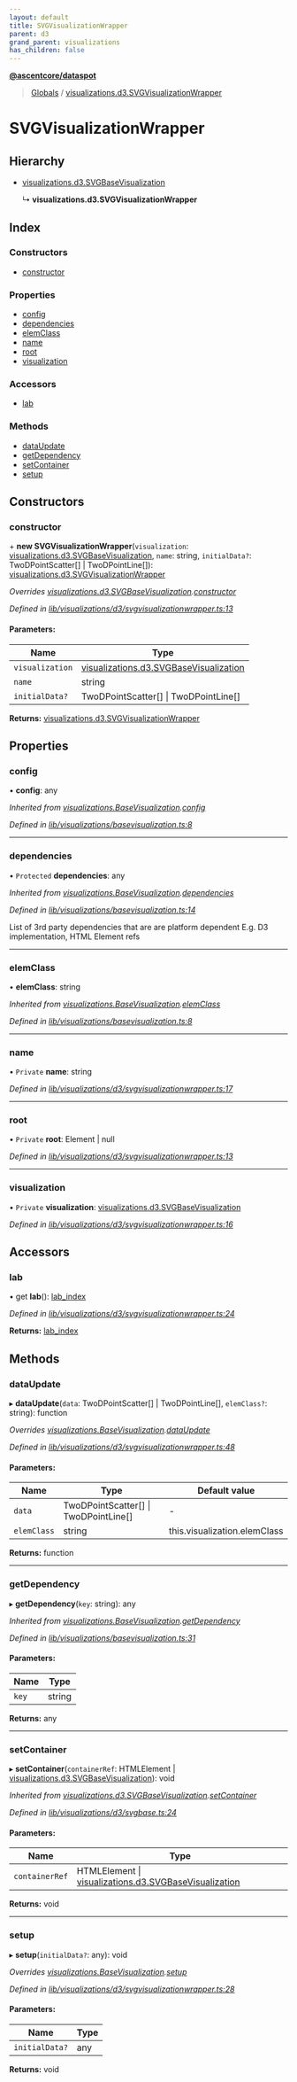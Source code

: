 ```yaml
---
layout: default
title: SVGVisualizationWrapper
parent: d3
grand_parent: visualizations
has_children: false
---
```


**[@ascentcore/dataspot](../README.md)**

> [Globals](../globals.md) / [visualizations.d3.SVGVisualizationWrapper](visualizations_d3_svgvisualizationwrapper)

# SVGVisualizationWrapper

## Hierarchy

* [visualizations.d3.SVGBaseVisualization](visualizations_d3_svgbasevisualization)

  ↳ **visualizations.d3.SVGVisualizationWrapper**

## Index

### Constructors

* [constructor](visualizations_d3_svgvisualizationwrapper#constructor)

### Properties

* [config](visualizations_d3_svgvisualizationwrapper#config)
* [dependencies](visualizations_d3_svgvisualizationwrapper#dependencies)
* [elemClass](visualizations_d3_svgvisualizationwrapper#elemclass)
* [name](visualizations_d3_svgvisualizationwrapper#name)
* [root](visualizations_d3_svgvisualizationwrapper#root)
* [visualization](visualizations_d3_svgvisualizationwrapper#visualization)

### Accessors

* [lab](visualizations_d3_svgvisualizationwrapper#lab)

### Methods

* [dataUpdate](visualizations_d3_svgvisualizationwrapper#dataupdate)
* [getDependency](visualizations_d3_svgvisualizationwrapper#getdependency)
* [setContainer](visualizations_d3_svgvisualizationwrapper#setcontainer)
* [setup](visualizations_d3_svgvisualizationwrapper#setup)

## Constructors

### constructor

\+ **new SVGVisualizationWrapper**(`visualization`: [visualizations.d3.SVGBaseVisualization](visualizations_d3_svgbasevisualization), `name`: string, `initialData?`: TwoDPointScatter[] \| TwoDPointLine[]): [visualizations.d3.SVGVisualizationWrapper](visualizations_d3_svgvisualizationwrapper)

*Overrides [visualizations.d3.SVGBaseVisualization](visualizations_d3_svgbasevisualization).[constructor](visualizations_d3_svgbasevisualization#constructor)*

*Defined in [lib/visualizations/d3/svgvisualizationwrapper.ts:13](https://github.com/ascentcore/dataspot/blob/a358cc9/lib/visualizations/d3/svgvisualizationwrapper.ts#L13)*

#### Parameters:

Name | Type |
------ | ------ |
`visualization` | [visualizations.d3.SVGBaseVisualization](visualizations_d3_svgbasevisualization) |
`name` | string |
`initialData?` | TwoDPointScatter[] \| TwoDPointLine[] |

**Returns:** [visualizations.d3.SVGVisualizationWrapper](visualizations_d3_svgvisualizationwrapper)

## Properties

### config

•  **config**: any

*Inherited from [visualizations.BaseVisualization](visualizations_basevisualization).[config](visualizations_basevisualization#config)*

*Defined in [lib/visualizations/basevisualization.ts:8](https://github.com/ascentcore/dataspot/blob/a358cc9/lib/visualizations/basevisualization.ts#L8)*

___

### dependencies

• `Protected` **dependencies**: any

*Inherited from [visualizations.BaseVisualization](visualizations_basevisualization).[dependencies](visualizations_basevisualization#dependencies)*

*Defined in [lib/visualizations/basevisualization.ts:14](https://github.com/ascentcore/dataspot/blob/a358cc9/lib/visualizations/basevisualization.ts#L14)*

List of 3rd party dependencies that are are platform dependent
E.g. D3 implementation, HTML Element refs

___

### elemClass

•  **elemClass**: string

*Inherited from [visualizations.BaseVisualization](visualizations_basevisualization).[elemClass](visualizations_basevisualization#elemclass)*

*Defined in [lib/visualizations/basevisualization.ts:8](https://github.com/ascentcore/dataspot/blob/a358cc9/lib/visualizations/basevisualization.ts#L8)*

___

### name

• `Private` **name**: string

*Defined in [lib/visualizations/d3/svgvisualizationwrapper.ts:17](https://github.com/ascentcore/dataspot/blob/a358cc9/lib/visualizations/d3/svgvisualizationwrapper.ts#L17)*

___

### root

• `Private` **root**: Element \| null

*Defined in [lib/visualizations/d3/svgvisualizationwrapper.ts:13](https://github.com/ascentcore/dataspot/blob/a358cc9/lib/visualizations/d3/svgvisualizationwrapper.ts#L13)*

___

### visualization

• `Private` **visualization**: [visualizations.d3.SVGBaseVisualization](visualizations_d3_svgbasevisualization)

*Defined in [lib/visualizations/d3/svgvisualizationwrapper.ts:16](https://github.com/ascentcore/dataspot/blob/a358cc9/lib/visualizations/d3/svgvisualizationwrapper.ts#L16)*

## Accessors

### lab

• get **lab**(): [lab\_index](lab_index)

*Defined in [lib/visualizations/d3/svgvisualizationwrapper.ts:24](https://github.com/ascentcore/dataspot/blob/a358cc9/lib/visualizations/d3/svgvisualizationwrapper.ts#L24)*

**Returns:** [lab\_index](lab_index)

## Methods

### dataUpdate

▸ **dataUpdate**(`data`: TwoDPointScatter[] \| TwoDPointLine[], `elemClass?`: string): function

*Overrides [visualizations.BaseVisualization](visualizations_basevisualization).[dataUpdate](visualizations_basevisualization#dataupdate)*

*Defined in [lib/visualizations/d3/svgvisualizationwrapper.ts:48](https://github.com/ascentcore/dataspot/blob/a358cc9/lib/visualizations/d3/svgvisualizationwrapper.ts#L48)*

#### Parameters:

Name | Type | Default value |
------ | ------ | ------ |
`data` | TwoDPointScatter[] \| TwoDPointLine[] | - |
`elemClass` | string | this.visualization.elemClass |

**Returns:** function

___

### getDependency

▸ **getDependency**(`key`: string): any

*Inherited from [visualizations.BaseVisualization](visualizations_basevisualization).[getDependency](visualizations_basevisualization#getdependency)*

*Defined in [lib/visualizations/basevisualization.ts:31](https://github.com/ascentcore/dataspot/blob/a358cc9/lib/visualizations/basevisualization.ts#L31)*

#### Parameters:

Name | Type |
------ | ------ |
`key` | string |

**Returns:** any

___

### setContainer

▸ **setContainer**(`containerRef`: HTMLElement \| [visualizations.d3.SVGBaseVisualization](visualizations_d3_svgbasevisualization)): void

*Inherited from [visualizations.d3.SVGBaseVisualization](visualizations_d3_svgbasevisualization).[setContainer](visualizations_d3_svgbasevisualization#setcontainer)*

*Defined in [lib/visualizations/d3/svgbase.ts:24](https://github.com/ascentcore/dataspot/blob/a358cc9/lib/visualizations/d3/svgbase.ts#L24)*

#### Parameters:

Name | Type |
------ | ------ |
`containerRef` | HTMLElement \| [visualizations.d3.SVGBaseVisualization](visualizations_d3_svgbasevisualization) |

**Returns:** void

___

### setup

▸ **setup**(`initialData?`: any): void

*Overrides [visualizations.BaseVisualization](visualizations_basevisualization).[setup](visualizations_basevisualization#setup)*

*Defined in [lib/visualizations/d3/svgvisualizationwrapper.ts:28](https://github.com/ascentcore/dataspot/blob/a358cc9/lib/visualizations/d3/svgvisualizationwrapper.ts#L28)*

#### Parameters:

Name | Type |
------ | ------ |
`initialData?` | any |

**Returns:** void
